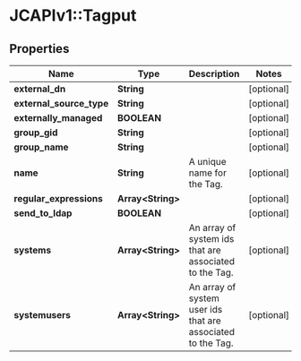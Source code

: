 # JCAPIv1::Tagput

## Properties
Name | Type | Description | Notes
------------ | ------------- | ------------- | -------------
**external_dn** | **String** |  | [optional] 
**external_source_type** | **String** |  | [optional] 
**externally_managed** | **BOOLEAN** |  | [optional] 
**group_gid** | **String** |  | [optional] 
**group_name** | **String** |  | [optional] 
**name** | **String** | A unique name for the Tag. | [optional] 
**regular_expressions** | **Array&lt;String&gt;** |  | [optional] 
**send_to_ldap** | **BOOLEAN** |  | [optional] 
**systems** | **Array&lt;String&gt;** | An array of system ids that are associated to the Tag. | [optional] 
**systemusers** | **Array&lt;String&gt;** | An array of system user ids that are associated to the Tag. | [optional] 


